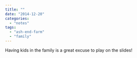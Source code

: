 ```yaml
---
title: ""
date: "2014-12-20"
categories: 
  - "notes"
tags: 
  - "ash-end-farm"
  - "family"
---
```


Having kids in the family is a great excuse to play on the slides!
